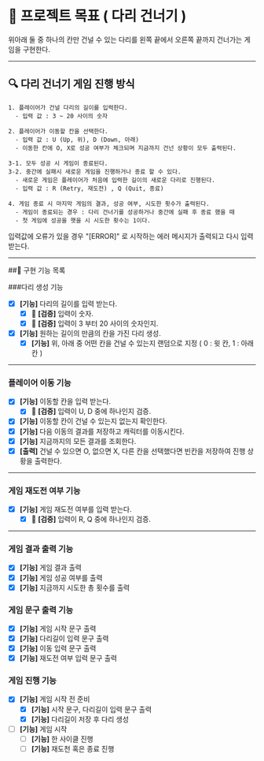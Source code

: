 # 🎯 프로젝트 목표 ( 다리 건너기 )

위아래 둘 중 하나의 칸만 건널 수 있는 다리를 왼쪽 끝에서 오른쪽 끝까지 건너가는 게임을 구현한다.

---

## 🔍 다리 건너기 게임 진행 방식
```
1. 플레이어가 건널 다리의 길이를 입력한다. 
  - 입력 값 : 3 ~ 20 사이의 숫자
  
2. 플레이어가 이동할 칸을 선택한다. 
  - 입력 값 : U (Up, 위), D (Down, 아래)
  - 이동한 칸에 O, X로 성공 여부가 체크되며 지금까지 건넌 상황이 모두 출력된다.
  
3-1. 모두 성공 시 게임이 종료된다.
3-2. 중간에 실패시 새로운 게임을 진행하거나 종료 할 수 있다.
  - 새로운 게임은 플레이어가 처음에 입력한 길이의 새로운 다리로 진행된다.
  - 입력 값 : R (Retry, 재도전) , Q (Quit, 종료)

4. 게임 종료 시 마지막 게임의 결과, 성공 여부, 시도한 횟수가 출력된다.
  - 게임이 종료되는 경우 : 다리 건너기를 성공하거나 중간에 실패 후 종료 했을 때
  - 첫 게임에 성공을 햇을 시 시도한 횟수는 1이다.
```
입력값에 오류가 있을 경우 "[ERROR]" 로 시작하는 에러 메시지가 출력되고 다시 입력 받는다.

---

##📖 구현 기능 목록

###다리 생성 기능
- [X] **[기능]** 다리의 길이를 입력 받는다.
  - [X] 🚨 **[검증]** 입력이 숫자.
  - [X] 🚨 **[검증]** 입력이 3 부터 20 사이의 숫자인지.
- [X] **[기능]** 원하는 길이의 만큼의 칸을 가진 다리 생성.
  - [X] **[기능]** 위, 아래 중 어떤 칸을 건널 수 있는지 랜덤으로 지정 ( 0 : 윗 칸, 1 : 아래 칸 )
---
### 플레이어 이동 기능
- [X] **[기능]** 이동할 칸을 입력 받는다.
  - [X] 🚨 **[검증]** 입력이 U, D 중에 하나인지 검증.
- [X] **[기능]** 이동할 칸이 건널 수 있는지 없는지 확인한다.
- [X] **[기능]** 다음 이동의 결과를 저장하고 캐릭터를 이동시킨다.
- [X] **[기능]** 지금까지의 모든 결과를 조회한다.
- [X] **[출력]** 건널 수 있으면 O, 없으면 X, 다른 칸을 선택했다면 빈칸을 저장하여 진행 상황을 출력한다.
---
### 게임 재도전 여부 기능
- [X] **[기능]** 게임 재도전 여부를 입력 받는다.
  - [X] 🚨 **[검증]** 입력이 R, Q 중에 하나인지 검증.
---
### 게임 결과 출력 기능
- [X] **[기능]** 게임 결과 출력
- [X] **[기능]** 게임 성공 여부를 출력
- [X] **[기능]** 지금까지 시도한 총 횟수를 출력

### 게임 문구 출력 기능
- [X] **[기능]** 게임 시작 문구 출력
- [X] **[기능]** 다리길이 입력 문구 출력
- [X] **[기능]** 이동 입력 문구 출력
- [X] **[기능]** 재도전 여부 입력 문구 출력

### 게임 진행 기능
- [X] **[기능]** 게임 시작 전 준비
  - [X] **[기능]** 시작 문구, 다리길이 입력 문구 출력
  - [X] **[기능]** 다리길이 저장 후 다리 생성
- [ ] **[기능]** 게임 시작
  - [ ] **[기능]** 한 사이클 진행
  - [ ] **[기능]** 재도천 혹은 종료 진행